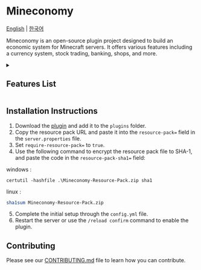 # Mineconomy

[English](./README.md) | [한국어](./README.ko.md)

Mineconomy is an open-source plugin project designed to build an economic system for Minecraft servers. It offers various features including a currency system, stock trading, banking, shops, and more.

<details>
<summary>

## Features List
</summary>

### &#9745; **Currency System (Core)**: 
- Manages the virtual currency **Mark** for players and companies.
- Players can earn currency by mining or selling resources.
  
### &#9744; **Stock Trading System**:
- Allows players to invest and trade stocks.
- Enables prediction and trading of resource values through a futures options trading system.

### &#9744; **Banking System**:
- Provides features for loans, investments, and credit ratings.
- Manages the flow of the server’s economy and the players' financial activities.

### &#9744; **Shop System**:
- Provides a shop system where resources can be bought and sold on the server.
- Players can trade and purchase items through the shop.

### &#9744; **Admin Tools**:
- Provides administrative tools for managing the server economy.
    - [x] **Mark Management**: Allows admins to set and track player and company currency, as well as transactions and balances.
    - [ ] **Economic Statistics**: View real-time statistics of the server's overall economy.
    - [ ] **Policy Settings**: Adjust policies based on economic changes.

### &#9744; **GUI Support**:
- Provides GUI interfaces for users to easily interact with economic features.
    - [ ] **Stock GUI**: A GUI for stock trading.
    - [ ] **Banking GUI**: A GUI for viewing loan and investment details.
    - [ ] **Shop GUI**: A GUI for easily buying or selling shop items.

### &#9744; **RPG Features**:
- Adds features for economic activities through dungeons and additional monsters. (Under development)

### &#9744; **Server Statistics Visualization**:
- Provides a dashboard to visualize the server’s economic state and trends. (Under development)

</details>

## Installation Instructions
1. Download the [plugin](https://github.com/Nekonic/Mineconomy/releases/) and add it to the `plugins` folder.
2. Copy the resource pack URL and paste it into the `resource-pack=` field in the `server.properties` file.
3. Set `require-resource-pack=` to `true`.
4. Use the following command to encrypt the resource pack file to SHA-1, and paste the code in the `resource-pack-sha1=` field:

windows : 
```shell
certutil -hashfile .\Mineconomy-Resource-Pack.zip sha1
```
linux : 
```bash
sha1sum Mineconomy-Resource-Pack.zip
```
5. Complete the initial setup through the `config.yml` file.
6. Restart the server or use the `/reload confirm` command to enable the plugin.

## Contributing
Please see our [CONTRIBUTING.md](CONTRIBUTING.md) file to learn how you can contribute.
